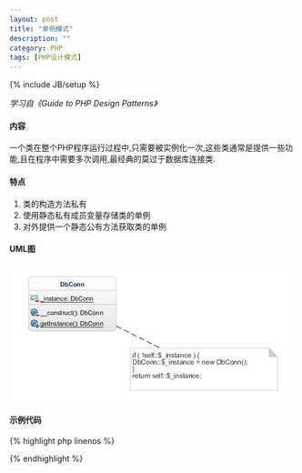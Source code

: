 ```yaml
---
layout: post
title: "单例模式"
description: ""
category: PHP
tags: [PHP设计模式]
---
```

{% include JB/setup %}

*学习自《Guide to PHP Design Patterns》*

#### 内容

一个类在整个PHP程序运行过程中,只需要被实例化一次,这些类通常是提供一些功能,且在程序中需要多次调用,最经典的莫过于数据库连接类.

#### 特点


1. 类的构造方法私有
2. 使用静态私有成员变量存储类的单例
3. 对外提供一个静态公有方法获取类的单例
<!--more-->

#### UML图
![factory](/assets/img/201309170101.jpg)

#### 示例代码

{% highlight php linenos %}
<?php
/**
 * 数据库连接类
 */
class DbConn {
    /**
     * @static class 当前类的实例
     */
    static private $_instance = NULL;

    /**
     * 私有构造器,使其无法通过new实例化类
     * 
     * @return NULL
     */
    private function __construct(){
    }

    /**
     * 返回当前类的实例
     * 
     * @static
     * @return class 当前类的实例
     */
    static public function getInstance(){
      if ( !self::$_instance ) {
        DbConn::$_instance = new DbConn();
      }
      return self::$_instance;
    }
}
?>
{% endhighlight %}